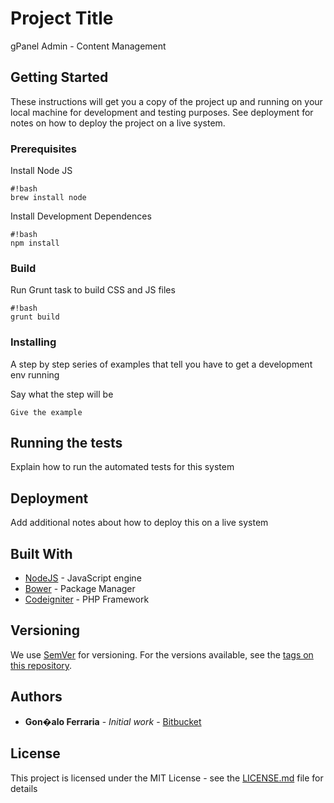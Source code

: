 # Project Title

gPanel Admin - Content Management

## Getting Started

These instructions will get you a copy of the project up and running on your local machine for development and testing purposes. See deployment for notes on how to deploy the project on a live system.

### Prerequisites

Install Node JS

```
#!bash
brew install node
```

Install Development Dependences

```
#!bash
npm install
```

### Build

Run Grunt task to build CSS and JS files

```
#!bash
grunt build
```

### Installing

A step by step series of examples that tell you have to get a development env running

Say what the step will be

```
Give the example
```

## Running the tests

Explain how to run the automated tests for this system

## Deployment

Add additional notes about how to deploy this on a live system

## Built With

* [NodeJS](https://nodejs.org) - JavaScript engine
* [Bower](https://bower.io) - Package Manager
* [Codeigniter](https://codeigniter.com) - PHP Framework

## Versioning

We use [SemVer](http://semver.org/) for versioning. For the versions available, see the [tags on this repository](https://github.com/your/project/tags). 

## Authors

* **Gon�alo Ferraria** - *Initial work* - [Bitbucket](https://bitbucket.org/gcferraria)

## License

This project is licensed under the MIT License - see the [LICENSE.md](LICENSE.md) file for details
